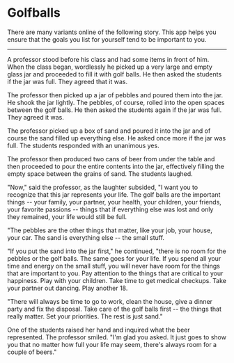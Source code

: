 # Golfballs

There are many variants online of the following story. This app helps you ensure that the goals you list for yourself tend to be important to you.

***

A professor stood before his class and had some items in front of him. When the class began, wordlessly he picked up a very large and empty glass jar and proceeded to fill it with golf balls. He then asked the students if the jar was full. They agreed that it was.

The professor then picked up a jar of pebbles and poured them into the jar. He shook the jar lightly. The pebbles, of course, rolled into the open spaces between the golf balls. He then asked the students again if the jar was full. They agreed it was.

The professor picked up a box of sand and poured it into the jar and of course the sand filled up everything else. He asked once more if the jar was full. The students responded with an unanimous yes.

The professor then produced two cans of beer from under the table and then proceeded to pour the entire contents into the jar, effectively filling the empty space between the grains of sand. The students laughed.

"Now," said the professor, as the laughter subsided, "I want you to recognize that this jar represents your life. The golf balls are the important things -- your family, your partner, your health, your children, your friends, your favorite passions -- things that if everything else was lost and only they remained, your life would still be full.

"The pebbles are the other things that matter, like your job, your house, your car. The sand is everything else -- the small stuff.

"If you put the sand into the jar first," he continued, "there is no room for the pebbles or the golf balls. The same goes for your life. If you spend all your time and energy on the small stuff, you will never have room for the things that are important to you. Pay attention to the things that are critical to your happiness. Play with your children. Take time to get medical checkups. Take your partner out dancing. Play another 18.

"There will always be time to go to work, clean the house, give a dinner party and fix the disposal. Take care of the golf balls first -- the things that really matter. Set your priorities. The rest is just sand."

One of the students raised her hand and inquired what the beer represented. The professor smiled. "I'm glad you asked. It just goes to show you that no matter how full your life may seem, there's always room for a couple of beers."
